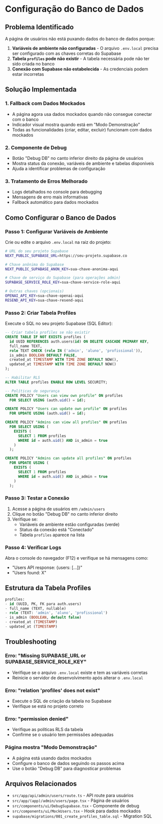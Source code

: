 # Configuração do Banco de Dados

## Problema Identificado

A página de usuários não está puxando dados do banco de dados porque:

1. **Variáveis de ambiente não configuradas** - O arquivo `.env.local` precisa ser configurado com as chaves corretas do Supabase
2. **Tabela `profiles` pode não existir** - A tabela necessária pode não ter sido criada no banco
3. **Conexão com Supabase não estabelecida** - As credenciais podem estar incorretas

## Solução Implementada

### 1. Fallback com Dados Mockados
- A página agora usa dados mockados quando não consegue conectar com o banco
- Indicador visual mostra quando está em "Modo Demonstração"
- Todas as funcionalidades (criar, editar, excluir) funcionam com dados mockados

### 2. Componente de Debug
- Botão "Debug DB" no canto inferior direito da página de usuários
- Mostra status da conexão, variáveis de ambiente e tabelas disponíveis
- Ajuda a identificar problemas de configuração

### 3. Tratamento de Erros Melhorado
- Logs detalhados no console para debugging
- Mensagens de erro mais informativas
- Fallback automático para dados mockados

## Como Configurar o Banco de Dados

### Passo 1: Configurar Variáveis de Ambiente

Crie ou edite o arquivo `.env.local` na raiz do projeto:

```bash
# URL do seu projeto Supabase
NEXT_PUBLIC_SUPABASE_URL=https://seu-projeto.supabase.co

# Chave anônima do Supabase
NEXT_PUBLIC_SUPABASE_ANON_KEY=sua-chave-anonima-aqui

# Chave de serviço do Supabase (para operações admin)
SUPABASE_SERVICE_ROLE_KEY=sua-chave-service-role-aqui

# Outras chaves (opcionais)
OPENAI_API_KEY=sua-chave-openai-aqui
RESEND_API_KEY=sua-chave-resend-aqui
```

### Passo 2: Criar Tabela Profiles

Execute o SQL no seu projeto Supabase (SQL Editor):

```sql
-- Criar tabela profiles se não existir
CREATE TABLE IF NOT EXISTS profiles (
  id UUID REFERENCES auth.users(id) ON DELETE CASCADE PRIMARY KEY,
  full_name TEXT,
  role TEXT CHECK (role IN ('admin', 'aluno', 'profissional')),
  is_admin BOOLEAN DEFAULT FALSE,
  created_at TIMESTAMP WITH TIME ZONE DEFAULT NOW(),
  updated_at TIMESTAMP WITH TIME ZONE DEFAULT NOW()
);

-- Habilitar RLS
ALTER TABLE profiles ENABLE ROW LEVEL SECURITY;

-- Políticas de segurança
CREATE POLICY "Users can view own profile" ON profiles
  FOR SELECT USING (auth.uid() = id);

CREATE POLICY "Users can update own profile" ON profiles
  FOR UPDATE USING (auth.uid() = id);

CREATE POLICY "Admins can view all profiles" ON profiles
  FOR SELECT USING (
    EXISTS (
      SELECT 1 FROM profiles 
      WHERE id = auth.uid() AND is_admin = true
    )
  );

CREATE POLICY "Admins can update all profiles" ON profiles
  FOR UPDATE USING (
    EXISTS (
      SELECT 1 FROM profiles 
      WHERE id = auth.uid() AND is_admin = true
    )
  );
```

### Passo 3: Testar a Conexão

1. Acesse a página de usuários em `/admin/users`
2. Clique no botão "Debug DB" no canto inferior direito
3. Verifique se:
   - Variáveis de ambiente estão configuradas (verde)
   - Status da conexão está "Conectado"
   - Tabela `profiles` aparece na lista

### Passo 4: Verificar Logs

Abra o console do navegador (F12) e verifique se há mensagens como:
- "Users API response: {users: [...]}"
- "Users found: X"

## Estrutura da Tabela Profiles

```sql
profiles:
- id (UUID, PK, FK para auth.users)
- full_name (TEXT, nullable)
- role (TEXT: 'admin', 'aluno', 'profissional')
- is_admin (BOOLEAN, default false)
- created_at (TIMESTAMP)
- updated_at (TIMESTAMP)
```

## Troubleshooting

### Erro: "Missing SUPABASE_URL or SUPABASE_SERVICE_ROLE_KEY"
- Verifique se o arquivo `.env.local` existe e tem as variáveis corretas
- Reinicie o servidor de desenvolvimento após alterar o `.env.local`

### Erro: "relation 'profiles' does not exist"
- Execute o SQL de criação da tabela no Supabase
- Verifique se está no projeto correto

### Erro: "permission denied"
- Verifique as políticas RLS da tabela
- Confirme se o usuário tem permissões adequadas

### Página mostra "Modo Demonstração"
- A página está usando dados mockados
- Configure o banco de dados seguindo os passos acima
- Use o botão "Debug DB" para diagnosticar problemas

## Arquivos Relacionados

- `src/app/api/admin/users/route.ts` - API route para usuários
- `src/app/(app)/admin/users/page.tsx` - Página de usuários
- `src/components/ui/DebugSupabase.tsx` - Componente de debug
- `src/components/ui/MockUsers.tsx` - Hook para dados mockados
- `supabase/migrations/001_create_profiles_table.sql` - Migration SQL
